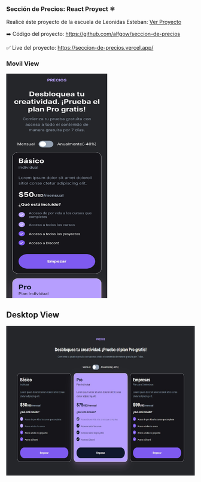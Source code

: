 ### Sección de Precios: React Proyect ⚛️

Realicé éste proyecto de la escuela de Leonidas Esteban: <a href='https://leonidasesteban.com/proyectos/seccion-de-precios'>Ver Proyecto</a>

 

➡️ Código del proyecto: <a href='https://github.com/alfgow/seccion-de-precios'>https://github.com/alfgow/seccion-de-precios</a>

✅ Live del proyecto: <a href='https://seccion-de-precios.vercel.app/' target="_blank" rel="noreferrer">https://seccion-de-precios.vercel.app/</a>


### Movil View

<img src='https://raw.githubusercontent.com/alfgow/seccion-de-precios/master/src/img/Screenshot_20221011_113257.jpg' width="270" height="600"/>

## Desktop View

<img src='https://raw.githubusercontent.com/alfgow/seccion-de-precios/master/src/img/Screenshot%202022-10-11%20113524.jpg' width="600" height="400"/>
